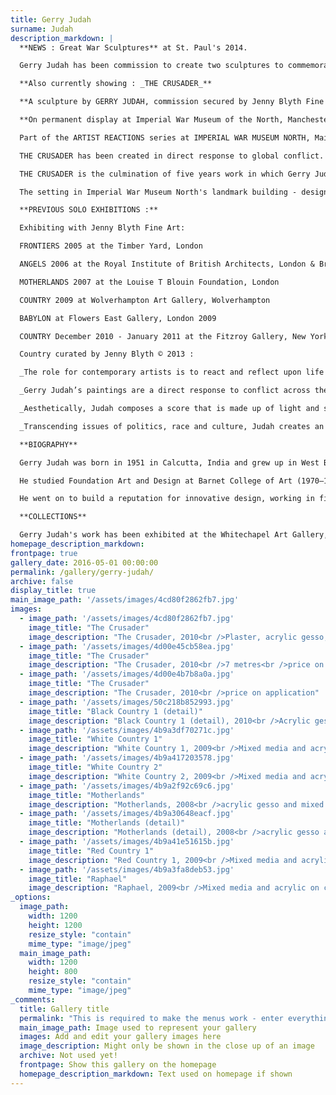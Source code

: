 ```yaml
---
title: Gerry Judah
surname: Judah
description_markdown: |
  **NEWS : Great War Sculptures** at St. Paul's 2014.

  Gerry Judah has been commission to create two sculptures to commemorate the centenary of World War 1 currently on display at St. Paul's Cathedral.

  **Also currently showing : _THE CRUSADER_**

  **A sculpture by GERRY JUDAH, commission secured by Jenny Blyth Fine Art.**

  **On permanent display at Imperial War Museum of the North, Manchester since 6 NOVEMBER 2010**

  Part of the ARTIST REACTIONS series at IMPERIAL WAR MUSEUM NORTH, Main Exhibition Space from 6 November 2010 – Free Entrance [<font color="#0000ff">www.iwm.org.uk/north</font>](http://www.iwm.org.uk/north "blocked::http://www.iwm.org.uk/north")

  THE CRUSADER has been created in direct response to global conflict. It reflects on modern day wars, whilst recalling the history of world conflict such as the faith based Crusades. A powerful and thought-provoking piece, this iconic sculpture comprises a 7 metre three-dimensional crucifix covered with a lattice of war torn buildings lacquered in snow white redolent of the memorial crosses at Flanders Fields. There are a multiplicity of art history references recalling to mind early paintings which celebrated the martyrdom of Saint Sebastian and the ever present Crown of Thorns, to American minimalist giants such as Robert Ryman and Jasper Johns.

  THE CRUSADER is the culmination of five years work in which Gerry Judah has created a series of three-dimensional paintings of urban decimation focusing particularly on the Middle East and Afghanistan, whilst also responding to environmental damage resulting from natural disasters such as the Tsunami in the Asian Basin, New Orleans in flood ensuing from Hurricane Katrina, and the devastation resulting from the recent earthquake in Haiti. Judah’s work explores construction and deconstruction, decline and regeneration.

  The setting in Imperial War Museum North's landmark building - designed by internationally celebrated architect Daniel Libeskind to represent a globe shattered by conflict - is fitting, given THE CRUSADER'S conceptual references and Judah’s exploration of ‘presence of absence’.

  **PREVIOUS SOLO EXHIBITIONS :**

  Exhibiting with Jenny Blyth Fine Art:

  FRONTIERS 2005 at the Timber Yard, London

  ANGELS 2006 at the Royal Institute of British Architects, London & British High Commission, India 2007.

  MOTHERLANDS 2007 at the Louise T Blouin Foundation, London

  COUNTRY 2009 at Wolverhampton Art Gallery, Wolverhampton

  BABYLON at Flowers East Gallery, London 2009

  COUNTRY December 2010 - January 2011 at the Fitzroy Gallery, New York.

  Country curated by Jenny Blyth © 2013 :

  _The role for contemporary artists is to react and reflect upon life and the world around us. They may choose to celebrate form and beauty in figuration or abstraction, or perhaps to reflect on the social mores and politics of society. They may share with us a visual diary or preoccupation, coloured by their personal sensibility, or they may choose to express a sense of collective mind. Simultaneously they are creating a distinct artwork that has a unique voice and spirit, which will invite us to share their thoughts or narrative, whilst also exploring our own._

  _Gerry Judah’s paintings are a direct response to conflict across the globe, and the impact of that violence, whether it is the consequence of war or natural disaster. At the same time, he is fascinated by changing urban landscape, and his paintings explore the dynamic of construction and destruction. It is hard to look at his work without reflecting on conflict in the Middle East whether that be Afghanistan, Iraq, or recent months in Gaza. There are also echoes of the devastation ensuing from climate change wrought by hurricanes, tsunamis, flooding and bushfires that remind us of New Orleans underwater, or the aftermath of the Tsunami in the Asian Basin. Although on first inspection, Judah’s epic landscapes articulate global concerns for peace, he acknowledges the dangers of man’s impact on a finely balanced global ecology, and the decimation that unravels as we exploit the planet with an ever growing appetite._

  _Aesthetically, Judah composes a score that is made up of light and shadow. The fragility and delicacy of his work is at odds with the force and consequence of the concepts that drive him. Despite the darkness of his subject matter, he creates an explosion of light permeated with an ethereal quality reflecting the cadences and vortices of shattered architecture that we witness in daily media reports. His apocalyptic settlements constructed from scores of buildings, complete with internal structures, communications and water towers are fixed onto canvas, and then systematically destroyed. The ensuing rubble and detritus are scattered and fused onto a background of empty white canvas with layers of acrylic gesso to create silent ‘white on white’ abstract paintings._

  _Transcending issues of politics, race and culture, Judah creates an abstracted and disturbing aesthetic that is both mellifluous and pertinent, where the ‘presence of absence’ and loss is palpable, and we are confronted with the reality and urgency to seek solutions._

  **BIOGRAPHY**

  Gerry Judah was born in 1951 in Calcutta, India and grew up in West Bengal before his family moved to London when he was ten years old.

  He studied Foundation Art and Design at Barnet College of Art (1970–1972) before obtaining a First-Class Honours degree in Fine Art at Goldsmiths College, University of London (1972–1975) and studying sculpture as a postgraduate at the Slade School of Fine Art, University College London (1975–1977).

  He went on to build a reputation for innovative design, working in film, television, theatre, museums and public spaces, creating settings for productions at the Royal Opera House, English National Opera, Royal Festival Ballet, London Contemporary Dance, Royal Ballet, Royal Shakespeare Company, Royal National Theatre, BBC, British Museum, Natural History Museum, Imperial War Museum, Paul McCartney, Michael Jackson, and Led Zeppelin. He has also designed spectacular sculptures for the annual Goodwood Festival of Speed and bridges in London and Cambridge.

  **COLLECTIONS**

  Gerry Judah's work has been exhibited at the Whitechapel Art Gallery, Camden Arts Centre and Yorkshire Sculpture Park and has entered many international public and private collections including the Charles Saatchi Collection London, Anita and Poju Zabludowicz Collection London, Imperial War Museum London, Essy & Fatima Maleki Collection London, David Roberts Collection London, Chris Drake Collection Sussex, Centre for Arts Israel, Irena Hochman Collection New York, Bobby Kapoor Collection India, Museum of Old and New Art Australia and The Earl of March Goodwood.
homepage_description_markdown: 
frontpage: true
gallery_date: 2016-05-01 00:00:00
permalink: /gallery/gerry-judah/
archive: false
display_title: true
main_image_path: '/assets/images/4cd80f2862fb7.jpg'
images:
  - image_path: '/assets/images/4cd80f2862fb7.jpg'
    image_title: "The Crusader"
    image_description: "The Crusader, 2010<br />Plaster, acrylic gesso, foamboard, nylon and steel fibres on steel girders<br />7 metres<br />Price on application"
  - image_path: '/assets/images/4d00e45cb58ea.jpg'
    image_title: "The Crusader"
    image_description: "The Crusader, 2010<br />7 metres<br />price on application"
  - image_path: '/assets/images/4d00e4b7b8a0a.jpg'
    image_title: "The Crusader"
    image_description: "The Crusader, 2010<br />price on application"
  - image_path: '/assets/images/50c218b852993.jpg'
    image_title: "Black Country 1 (detail)"
    image_description: "Black Country 1 (detail), 2010<br />Acrylic gesso and mixed media on canvas<br />190 x 380 cm"
  - image_path: '/assets/images/4b9a3df70271c.jpg'
    image_title: "White Country 1"
    image_description: "White Country 1, 2009<br />Mixed media and acrylic on canvas<br />190 x 380 x 110 cm"
  - image_path: '/assets/images/4b9a417203578.jpg'
    image_title: "White Country 2"
    image_description: "White Country 2, 2009<br />Mixed media and acrylic on canvas<br />200 x 260 x 100 cm"
  - image_path: '/assets/images/4b9a2f92c69c6.jpg'
    image_title: "Motherlands"
    image_description: "Motherlands, 2008<br />acrylic gesso and mixed media on canvas"
  - image_path: '/assets/images/4b9a30648eacf.jpg'
    image_title: "Motherlands (detail)"
    image_description: "Motherlands (detail), 2008<br />acrylic gesso and mixed media on canvas"
  - image_path: '/assets/images/4b9a41e51615b.jpg'
    image_title: "Red Country 1"
    image_description: "Red Country 1, 2009<br />Mixed media and acrylic on canvas<br />249 x 249 x 118 cm"
  - image_path: '/assets/images/4b9a3fa8deb53.jpg'
    image_title: "Raphael"
    image_description: "Raphael, 2009<br />Mixed media and acrylic on canvas<br />200 x 325 x 60 cm"
_options:
  image_path:
    width: 1200
    height: 1200
    resize_style: "contain"
    mime_type: "image/jpeg"
  main_image_path:
    width: 1200
    height: 800
    resize_style: "contain"
    mime_type: "image/jpeg"
_comments:
  title: Gallery title
  permalink: "This is required to make the menus work - enter everything in lower case, no digits, no spaces in this format /gallery/my-new-gallery/"
  main_image_path: Image used to represent your gallery
  images: Add and edit your gallery images here
  image_description: Might only be shown in the close up of an image
  archive: Not used yet!
  frontpage: Show this gallery on the homepage
  homepage_description_markdown: Text used on homepage if shown
---
```

